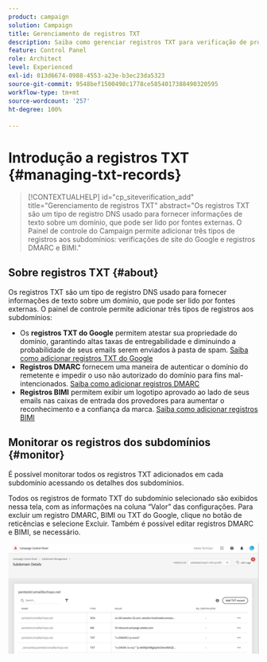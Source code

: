 ```yaml
---
product: campaign
solution: Campaign
title: Gerenciamento de registros TXT
description: Saiba como gerenciar registros TXT para verificação de propriedade de domínio.
feature: Control Panel
role: Architect
level: Experienced
exl-id: 013d6674-0988-4553-a23e-b3ec23da5323
source-git-commit: 9548bef1500498c1778ce5854017388490320595
workflow-type: tm+mt
source-wordcount: '257'
ht-degree: 100%

---
```


# Introdução a registros TXT {#managing-txt-records}

>[!CONTEXTUALHELP]
>id="cp_siteverification_add"
>title="Gerenciamento de registros TXT"
>abstract="Os registros TXT são um tipo de registro DNS usado para fornecer informações de texto sobre um domínio, que pode ser lido por fontes externas. O Painel de controle do Campaign permite adicionar três tipos de registros aos subdomínios: verificações de site do Google e registros DMARC e BIMI."

## Sobre registros TXT {#about}

Os registros TXT são um tipo de registro DNS usado para fornecer informações de texto sobre um domínio, que pode ser lido por fontes externas. O painel de controle permite adicionar três tipos de registros aos subdomínios:

* Os **registros TXT do Google** permitem atestar sua propriedade do domínio, garantindo altas taxas de entregabilidade e diminuindo a probabilidade de seus emails serem enviados à pasta de spam. [Saiba como adicionar registros TXT do Google](managing-txt-records.md)
* **Registros DMARC** fornecem uma maneira de autenticar o domínio do remetente e impedir o uso não autorizado do domínio para fins mal-intencionados. [Saiba como adicionar registros DMARC](dmarc.md)
* **Registros BIMI** permitem exibir um logotipo aprovado ao lado de seus emails nas caixas de entrada dos provedores para aumentar o reconhecimento e a confiança da marca. [Saiba como adicionar registros BIMI](bimi.md)

## Monitorar os registros dos subdomínios {#monitor}

É possível monitorar todos os registros TXT adicionados em cada subdomínio acessando os detalhes dos subdomínios.

Todos os registros de formato TXT do subdomínio selecionado são exibidos nessa tela, com as informações na coluna “Valor” das configurações. Para excluir um registro DMARC, BIMI ou TXT do Google, clique no botão de reticências e selecione Excluir. Também é possível editar registros DMARC e BIMI, se necessário.

![](assets/txt-records.png)
